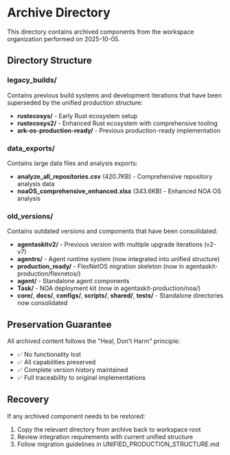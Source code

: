 # Archive Directory

This directory contains archived components from the workspace organization performed on 2025-10-05.

## Directory Structure

### legacy_builds/
Contains previous build systems and development iterations that have been superseded by the unified production structure:

- **rustecosys/** - Early Rust ecosystem setup
- **rustecosys2/** - Enhanced Rust ecosystem with comprehensive tooling
- **ark-os-production-ready/** - Previous production-ready implementation

### data_exports/
Contains large data files and analysis exports:

- **analyze_all_repositories.csv** (420.7KB) - Comprehensive repository analysis data
- **noaOS_comprehensive_enhanced.xlsx** (343.6KB) - Enhanced NOA OS analysis

### old_versions/
Contains outdated versions and components that have been consolidated:

- **agentaskitv2/** - Previous version with multiple upgrade iterations (v2-v7)
- **agentrs/** - Agent runtime system (now integrated into unified structure)
- **production_ready/** - FlexNetOS migration skeleton (now in agentaskit-production/flexnetos/)
- **agent/** - Standalone agent components
- **Task/** - NOA deployment kit (now in agentaskit-production/noa/)
- **core/**, **docs/**, **configs/**, **scripts/**, **shared/**, **tests/** - Standalone directories now consolidated

## Preservation Guarantee

All archived content follows the "Heal, Don't Harm" principle:
- ✅ No functionality lost
- ✅ All capabilities preserved  
- ✅ Complete version history maintained
- ✅ Full traceability to original implementations

## Recovery

If any archived component needs to be restored:
1. Copy the relevant directory from archive back to workspace root
2. Review integration requirements with current unified structure
3. Follow migration guidelines in UNIFIED_PRODUCTION_STRUCTURE.md